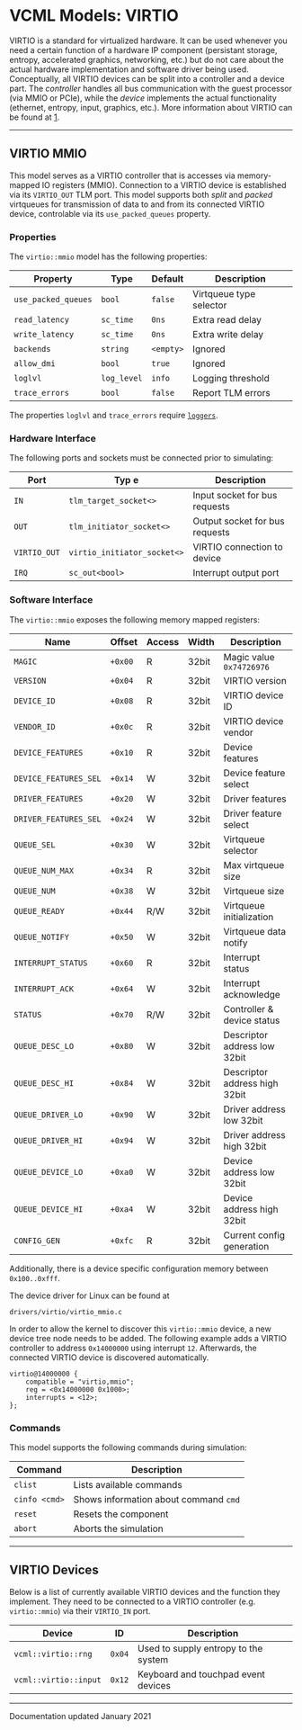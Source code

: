 # VCML Models: VIRTIO
VIRTIO is a standard for virtualized hardware. It can be used whenever you need
a certain function of a hardware IP component (persistant storage, entropy,
accelerated graphics, networking, etc.) but do not care about the actual
hardware implementation and software driver being used. Conceptually, all
VIRTIO devices can be split into a controller and a device part. The
*controller* handles all bus communication with the guest processor (via MMIO
or PCIe), while the *device* implements the actual functionality (ethernet,
entropy, input, graphics, etc.). More information about VIRTIO can be found
at [1](https://docs.oasis-open.org/virtio/virtio/v1.1/csprd01/virtio-v1.1-csprd01.html).

----
## VIRTIO MMIO
This model serves as a VIRTIO controller that is accesses via memory-mapped IO
registers (MMIO). Connection to a VIRTIO device is established via its
`VIRTIO_OUT` TLM port. This model supports both *split* and *packed* virtqueues
for transmission of data to and from its connected VIRTIO device, controlable
via its `use_packed_queues` property.

### Properties
The `virtio::mmio` model has the following properties:

| Property            | Type        | Default    | Description             |
| ------------------- | ----------- | ---------- | ----------------------- |
| `use_packed_queues` | `bool`      | `false`    | Virtqueue type selector |
| `read_latency`      | `sc_time`   | `0ns`      | Extra read delay        |
| `write_latency`     | `sc_time`   | `0ns`      | Extra write delay       |
| `backends`          | `string`    | `<empty>`  | Ignored                 |
| `allow_dmi`         | `bool`      | `true`     | Ignored                 |
| `loglvl`            | `log_level` | `info`     | Logging threshold       |
| `trace_errors`      | `bool`      | `false`    | Report TLM errors       |

The properties `loglvl` and `trace_errors` require [`loggers`](../logging.md).

### Hardware Interface
The following ports and sockets must be connected prior to simulating:

| Port          | Typ e                       | Description                    |
| ------------- | --------------------------- | ------------------------------ |
| `IN`          | `tlm_target_socket<>`       | Input socket for bus requests  |
| `OUT`         | `tlm_initiator_socket<>`    | Output socket for bus requests |
| `VIRTIO_OUT`  | `virtio_initiator_socket<>` | VIRTIO connection to device    |
| `IRQ`         | `sc_out<bool>`              | Interrupt output port          |

### Software Interface
The `virtio::mmio` exposes the following memory mapped registers:

| Name                  | Offset  | Access | Width | Description                   |
| --------------------- | ------- | ------ | ----- | ----------------------------- |
| `MAGIC`               | `+0x00` |  R     | 32bit | Magic value `0x74726976`      |
| `VERSION`             | `+0x04` |  R     | 32bit | VIRTIO version                |
| `DEVICE_ID`           | `+0x08` |  R     | 32bit | VIRTIO device ID              |
| `VENDOR_ID`           | `+0x0c` |  R     | 32bit | VIRTIO device vendor          |
| `DEVICE_FEATURES`     | `+0x10` |  R     | 32bit | Device features               |
| `DEVICE_FEATURES_SEL` | `+0x14` |  W     | 32bit | Device feature select         |
| `DRIVER_FEATURES`     | `+0x20` |  W     | 32bit | Driver features               |
| `DRIVER_FEATURES_SEL` | `+0x24` |  W     | 32bit | Driver feature select         |
| `QUEUE_SEL`           | `+0x30` |  W     | 32bit | Virtqueue selector            |
| `QUEUE_NUM_MAX`       | `+0x34` |  R     | 32bit | Max virtqueue size            |
| `QUEUE_NUM`           | `+0x38` |  W     | 32bit | Virtqueue size                |
| `QUEUE_READY`         | `+0x44` |  R/W   | 32bit | Virtqueue initialization      |
| `QUEUE_NOTIFY`        | `+0x50` |  W     | 32bit | Virtqueue data notify         |
| `INTERRUPT_STATUS`    | `+0x60` |  R     | 32bit | Interrupt status              |
| `INTERRUPT_ACK`       | `+0x64` |  W     | 32bit | Interrupt acknowledge         |
| `STATUS`              | `+0x70` |  R/W   | 32bit | Controller & device status    |
| `QUEUE_DESC_LO`       | `+0x80` |  W     | 32bit | Descriptor address low 32bit  |
| `QUEUE_DESC_HI`       | `+0x84` |  W     | 32bit | Descriptor address high 32bit |
| `QUEUE_DRIVER_LO`     | `+0x90` |  W     | 32bit | Driver address low 32bit      |
| `QUEUE_DRIVER_HI`     | `+0x94` |  W     | 32bit | Driver address high 32bit     |
| `QUEUE_DEVICE_LO`     | `+0xa0` |  W     | 32bit | Device address low 32bit      |
| `QUEUE_DEVICE_HI`     | `+0xa4` |  W     | 32bit | Device address high 32bit     |
| `CONFIG_GEN`          | `+0xfc` |  R     | 32bit | Current config generation     |

Additionally, there is a device specific configuration memory between
`0x100..0xfff`.

The device driver for Linux can be found at
```
drivers/virtio/virtio_mmio.c
```

In order to allow the kernel to discover this `virtio::mmio` device, a new
device tree node needs to be added. The following example adds a VIRTIO
controller to address `0x14000000` using interrupt `12`. Afterwards, the
connected VIRTIO device is discovered automatically.

```
virtio@14000000 {
    compatible = "virtio,mmio";
    reg = <0x14000000 0x1000>;
    interrupts = <12>;
};
```

### Commands
This model supports the following commands during simulation:

| Command       | Description                           |
| ------------- | ------------------------------------- |
| `clist`       | Lists available commands              |
| `cinfo <cmd>` | Shows information about command `cmd` |
| `reset`       | Resets the component                  |
| `abort`       | Aborts the simulation                 |

----
## VIRTIO Devices
Below is a list of currently available VIRTIO devices and the function they
implement. They need to be connected to a VIRTIO controller (e.g.
`virtio::mmio`) via their `VIRTIO_IN` port.

| Device                | ID     | Description                          |
| --------------------- | ------ | -------------------------------------|
| `vcml::virtio::rng`   | `0x04` | Used to supply entropy to the system |
| `vcml::virtio::input` | `0x12` | Keyboard and touchpad event devices  |

----
Documentation updated January 2021
